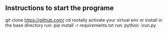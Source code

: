 ## Instructions to start the programe

git clone https://github.com/
cd rootally
activate your virtual env or install in the base directory
run: pip install -r requirements.txt
run: python .\run.py